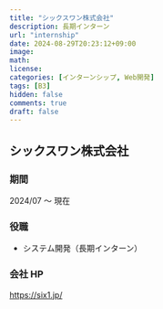 ```yaml
---
title: "シックスワン株式会社"
description: 長期インターン
url: "internship"
date: 2024-08-29T20:23:12+09:00
image:
math:
license:
categories: [インターンシップ, Web開発]
tags: [B3]
hidden: false
comments: true
draft: false
---
```


## シックスワン株式会社

### 期間

2024/07 ～ 現在

### 役職

- システム開発（長期インターン）

### 会社 HP

https://six1.jp/
